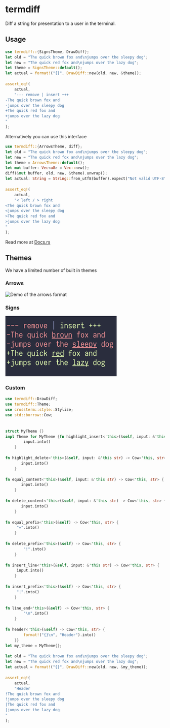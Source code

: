 # termdiff

Diff a string for presentation to a user in the terminal.

## Usage

``` rust
use termdiff::{SignsTheme, DrawDiff};
let old = "The quick brown fox and\njumps over the sleepy dog";
let new = "The quick red fox and\njumps over the lazy dog";
let theme = SignsTheme::default();
let actual = format!("{}", DrawDiff::new(old, new, &theme));

assert_eq!(
    actual,
    "--- remove | insert +++
-The quick brown fox and
-jumps over the sleepy dog
+The quick red fox and
+jumps over the lazy dog
"
);
```

Alternatively you can use this interface

``` rust
use termdiff::{ArrowsTheme, diff};
let old = "The quick brown fox and\njumps over the sleepy dog";
let new = "The quick red fox and\njumps over the lazy dog";
let theme = ArrowsTheme::default();
let mut buffer: Vec<u8> = Vec::new();
diff(&mut buffer, old, new, &theme).unwrap();
let actual: String = String::from_utf8(buffer).expect("Not valid UTF-8");

assert_eq!(
    actual,
    "< left / > right
<The quick brown fox and
<jumps over the sleepy dog
>The quick red fox and
>jumps over the lazy dog
"
);
```

Read more at [Docs.rs](https://docs.rs/termdiff/)

## Themes

We have a limited number of built in themes

### Arrows

![Demo of the arrows
format](./demo_arrows.png "Demo of the arrows format")

### Signs

![Demo of the signs format](./demo_signs.png "Demo of the signs format")

### Custom

``` rust
use termdiff::DrawDiff;
use termdiff::Theme;
use crossterm::style::Stylize;
use std::borrow::Cow;


struct MyTheme {}
impl Theme for MyTheme {fn highlight_insert<'this>(&self, input: &'this str) -> Cow<'this, str> {
        input.into()
    }

fn highlight_delete<'this>(&self, input: &'this str) -> Cow<'this, str> {
       input.into()
    }

fn equal_content<'this>(&self, input: &'this str) -> Cow<'this, str> {
       input.into()
    }

fn delete_content<'this>(&self, input: &'this str) -> Cow<'this, str> {
       input.into()
    }

fn equal_prefix<'this>(&self) -> Cow<'this, str> {
     "=".into()
    }

fn delete_prefix<'this>(&self) -> Cow<'this, str> {
        "!".into()
    }

fn insert_line<'this>(&self, input: &'this str) -> Cow<'this, str> {
     input.into()
    }

fn insert_prefix<'this>(&self) -> Cow<'this, str> {
     "|".into()
    }

fn line_end<'this>(&self) -> Cow<'this, str> {
        "\n".into()
    }

fn header<'this>(&self) -> Cow<'this, str> {
        format!("{}\n", "Header").into()
    }}
let my_theme = MyTheme{};

let old = "The quick brown fox and\njumps over the sleepy dog";
let new = "The quick red fox and\njumps over the lazy dog";
let actual = format!("{}", DrawDiff::new(old, new, &my_theme));

assert_eq!(
    actual,
    "Header
!The quick brown fox and
!jumps over the sleepy dog
|The quick red fox and
|jumps over the lazy dog
"
);
```
